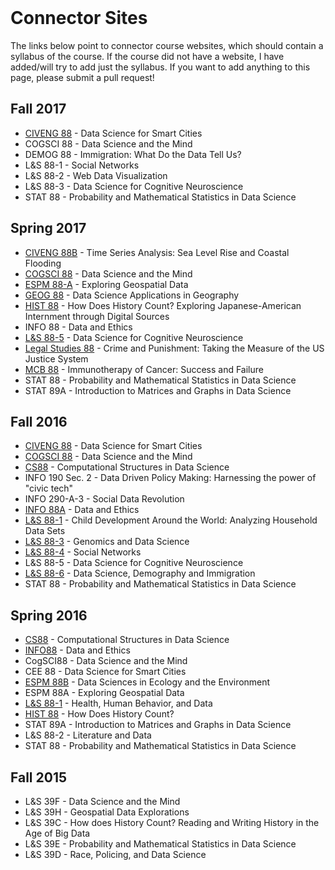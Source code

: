 <br> 

# Connector Sites

The links below point to connector course websites, which should contain a syllabus of the course. 
If the course did not have a website, I have added/will try to add just the syllabus. 
If you want to add anything to this page, please submit a pull request!

## Fall 2017
* [CIVENG 88](http://www.miladmemarzadeh.com/ce88.html) - Data Science for Smart Cities
* COGSCI 88 - Data Science and the Mind
* DEMOG 88 - Immigration: What Do the Data Tell Us?
* L&S 88-1 - Social Networks
* L&S 88-2 - Web Data Visualization 
* L&S 88-3 - Data Science for Cognitive Neuroscience
* STAT 88 - Probability and Mathematical Statistics in Data Science

## Spring 2017
* [CIVENG 88B](https://github.com/gunjanbaid/connector-sites/tree/gh-pages/assets/CE88B) - Time Series Analysis: Sea Level Rise and Coastal Flooding
* [COGSCI 88](https://github.com/gunjanbaid/connector-sites/blob/gh-pages/assets/COGSCI88/Sp17Syllabus.pdf) - Data Science and the Mind
* [ESPM 88-A](https://github.com/gunjanbaid/connector-sites/blob/gh-pages/assets/ESPM88A/Sp17Syllabus.pdf) - Exploring Geospatial Data
* [GEOG 88](https://github.com/gunjanbaid/connector-sites/blob/gh-pages/assets/GEOG88/Sp17Syllabus.pdf) - Data Science Applications in Geography
* [HIST 88](https://github.com/gunjanbaid/connector-sites/blob/gh-pages/assets/HIST88/Sp17Syllabus.pdf) - How Does History Count? Exploring Japanese-American Internment through Digital Sources
* INFO 88 - Data and Ethics
* [L&S 88-5](http://data8.org/connector/Cognitive%20Neuroscience/) - Data Science for Cognitive Neuroscience
* [Legal Studies 88](https://github.com/gunjanbaid/connector-sites/blob/gh-pages/assets/LegalStudies88/Sp17Syllabus.pdf) - Crime and Punishment: Taking the Measure of the US Justice System
* [MCB 88](https://github.com/gunjanbaid/connector-sites/blob/gh-pages/assets/MCB88/Sp17Schedule.pdf) - Immunotherapy of Cancer: Success and Failure
* STAT 88 - Probability and Mathematical Statistics in Data Science
* STAT 89A - Introduction to Matrices and Graphs in Data Science

## Fall 2016
* [CIVENG 88](http://data8.org/smart-cities-connector/) - Data Science for Smart Cities
* [COGSCI 88](http://linguistics.berkeley.edu/~yangxu/syllabus-dsm-f16.pdf) - Data Science and the Mind
* [CS88](http://cs88-website.github.io/) - Computational Structures in Data Science
* INFO 190 Sec. 2 - Data Driven Policy Making: Harnessing the power of "civic tech"
* INFO 290-A-3 - Social Data Revolution
* [INFO 88A](http://data8.org/connector/Data%20and%20Ethics/info88a_syllabus_fall2016.pdf) - Data and Ethics
* [L&S 88-1](http://data8.org/connector/child-development/) - Child Development Around the World: Analyzing Household Data Sets
* [L&S 88-3](http://data8.org/connector/genomics/) - Genomics and Data Science
* [L&S 88-4](http://dennisfeehan.org/teaching/2016fa_ls88.html) - Social Networks
* L&S 88-5 - Data Science for Cognitive Neuroscience
* [L&S 88-6](http://data8.org/connector/demography/) - Data Science, Demography and Immigration
* STAT 88 - Probability and Mathematical Statistics in Data Science


## Spring 2016
* [CS88](http://cs88-website.github.io/) - Computational Structures in Data Science
* [INFO88](http://data8.org/ethics-connector/) - Data and Ethics
* CogSCI88 - Data Science and the Mind
* CEE 88 - Data Science for Smart Cities
* [ESPM 88B](http://data8.org/ecology-connector/) - Data Sciences in Ecology and the Environment
* ESPM 88A - Exploring Geospatial Data
* [L&S 88-1](http://u.demog.berkeley.edu/~redwards/ls88.html) - Health, Human Behavior, and Data
* [HIST 88](http://data8.org/history-connector/) - How Does History Count?
* STAT 89A - Introduction to Matrices and Graphs in Data Science
* L&S 88-2 - Literature and Data
* STAT 88 - Probability and Mathematical Statistics in Data Science

## Fall 2015
* L&S 39F - Data Science and the Mind
* L&S 39H - Geospatial Data Explorations
* L&S 39C - How does History Count? Reading and Writing History in the Age of Big Data
* L&S 39E - Probability and Mathematical Statistics in Data Science
* L&S 39D - Race, Policing, and Data Science

<br>  

